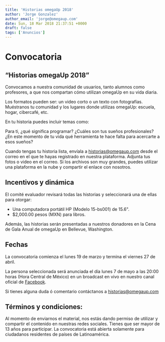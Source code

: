 ```yaml
---
title: 'Historias omegaUp 2018'
author: 'Jorge Gonzalez'
author_email: 'jorge@omegaup.com'
date: Sun, 18 Mar 2018 21:37:51 +0000
draft: false
tags: ['Anuncios']
---
```


Convocatoria
============

“Historias omegaUp 2018”
------------------------

Convocamos a nuestra comunidad de usuarios, tanto alumnos como profesores, a que nos compartan cómo utilizan omegaUp en su vida diaria.

Los formatos pueden ser: un video corto o un texto con fotografías. Muéstranos tu comunidad y los lugares donde utilizas omegaUp: escuela, hogar, cibercafé, etc.

En tu historia puedes incluir temas como:

Para ti, ¿qué significa programar? ¿Cuáles son tus sueños profesionales? ¿En este momento de tu vida qué herramienta te hace falta para acercarte a esos sueños?

Cuando tengas tu historia lista, envíala a [historias@omegaup.com](mailto:historias@omegaup.com) desde el correo en el que te hayas registrado en nuestra plataforma. Adjunta tus fotos o video en el correo. Si los archivos son muy grandes, puedes utilizar una plataforma en la nube y compartir el enlace con nosotros.

Incentivos y dinámica
---------------------

El comité evaluador revisará todas las historias y seleccionará una de ellas para otorgar:

*   Una computadora portátil HP (Modelo 15-bs001) de 15.6".
*   $2,000.00 pesos (MXN) para libros.

Además, las historias serán presentadas a nuestros donadores en la Cena de Gala Anual de omegaUp en Bellevue, Washington.

Fechas
------

La convocatoria comienza el lunes 19 de marzo y termina el viernes 27 de abril.

La persona seleccionada será anunciada el día lunes 7 de mayo a las 20:00 horas (Hora Central de México) en un broadcast en vivo en nuestro canal oficial de [Facebook](http://facebook.com/omegaup).

Si tienes alguna duda ó comentario contáctanos a [historias@omegaup.com](mailto:historias@omegaup.com)

Términos y condiciones:
-----------------------

Al momento de enviarnos el material, nos estás dando permiso de utilizar y compartir el contenido en nuestras redes sociales. Tienes que ser mayor de 13 años para participar. La convocatoria está abierta solamente para ciudadanos residentes de países de Latinoamérica.